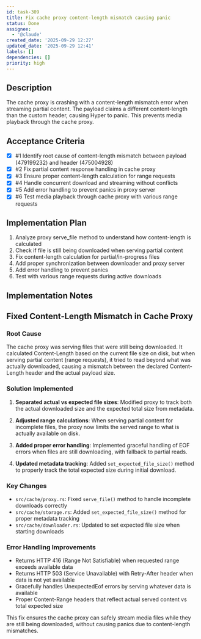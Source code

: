 ```yaml
---
id: task-309
title: Fix cache proxy content-length mismatch causing panic
status: Done
assignee:
  - '@claude'
created_date: '2025-09-29 12:27'
updated_date: '2025-09-29 12:41'
labels: []
dependencies: []
priority: high
---
```


## Description

The cache proxy is crashing with a content-length mismatch error when streaming partial content. The payload claims a different content-length than the custom header, causing Hyper to panic. This prevents media playback through the cache proxy.

## Acceptance Criteria
<!-- AC:BEGIN -->
- [x] #1 Identify root cause of content-length mismatch between payload (479199232) and header (475004928)
- [x] #2 Fix partial content response handling in cache proxy
- [x] #3 Ensure proper content-length calculation for range requests
- [x] #4 Handle concurrent download and streaming without conflicts
- [x] #5 Add error handling to prevent panics in proxy server
- [x] #6 Test media playback through cache proxy with various range requests
<!-- AC:END -->


## Implementation Plan

1. Analyze proxy serve_file method to understand how content-length is calculated
2. Check if file is still being downloaded when serving partial content
3. Fix content-length calculation for partial/in-progress files
4. Add proper synchronization between downloader and proxy server
5. Add error handling to prevent panics
6. Test with various range requests during active downloads


## Implementation Notes

## Fixed Content-Length Mismatch in Cache Proxy

### Root Cause
The cache proxy was serving files that were still being downloaded. It calculated Content-Length based on the current file size on disk, but when serving partial content (range requests), it tried to read beyond what was actually downloaded, causing a mismatch between the declared Content-Length header and the actual payload size.

### Solution Implemented

1. **Separated actual vs expected file sizes**: Modified proxy to track both the actual downloaded size and the expected total size from metadata.

2. **Adjusted range calculations**: When serving partial content for incomplete files, the proxy now limits the served range to what is actually available on disk.

3. **Added proper error handling**: Implemented graceful handling of EOF errors when files are still downloading, with fallback to partial reads.

4. **Updated metadata tracking**: Added `set_expected_file_size()` method to properly track the total expected size during initial download.

### Key Changes

- `src/cache/proxy.rs`: Fixed `serve_file()` method to handle incomplete downloads correctly
- `src/cache/storage.rs`: Added `set_expected_file_size()` method for proper metadata tracking
- `src/cache/downloader.rs`: Updated to set expected file size when starting downloads

### Error Handling Improvements

- Returns HTTP 416 (Range Not Satisfiable) when requested range exceeds available data
- Returns HTTP 503 (Service Unavailable) with Retry-After header when data is not yet available
- Gracefully handles UnexpectedEof errors by serving whatever data is available
- Proper Content-Range headers that reflect actual served content vs total expected size

This fix ensures the cache proxy can safely stream media files while they are still being downloaded, without causing panics due to content-length mismatches.

